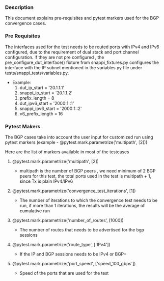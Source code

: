 ### Description

This document explains pre-requisites and pytest markers used for the BGP convergence cases.

### Pre Requisites

The interfaces used for the test needs to be routed ports with IPv4 and IPv6 configured, due to the requirement of dual stack and port channel configuration. If they are not pre configured , the pre_configure_dut_interface() fixture from snappi_fixtures.py configures the interface with the IP subnet mentioned in the variables.py file under tests/snappi_tests/variables.py.
- Example:
    1. dut_ip_start = '20.1.1.1'
    2. snappi_ip_start = '20.1.1.2'
    3. prefix_length = 8
    4. dut_ipv6_start = '2000:1::1'
    5. snappi_ipv6_start = '2000:1::2'
    6. v6_prefix_length = 16

### Pytest Makers

The BGP cases take into account the user input for customized run using pytest markers (example - @pytest.mark.parametrize('multipath', [2]))

Here are the list of markers available in most of the testcases

1. @pytest.mark.parametrize('multipath', [2])
    - multipath is the number of BGP peers , we need minimum of 2 BGP peers for this test, the total ports used in the test is multipath + 1, since Tx is plain IPv4/IPv6

2.	@pytest.mark.parametrize('convergence_test_iterations', [1])
    - The number of iterations to which the convergence test needs to be run, if more than 1 iterations, the results will be the average of cumulative run

3.	@pytest.mark.parametrize('number_of_routes', [1000])
    - The number of routes that needs to be advertised for the bgp sessions

4.	@pytest.mark.parametrize('route_type', ['IPv4'])
    - If the IP and BGP sessions needs to be IPv4 or BGP+

5.	@pytest.mark.parametrize('port_speed', ['speed_100_gbps'])
    - Speed of the ports that are used for the test
